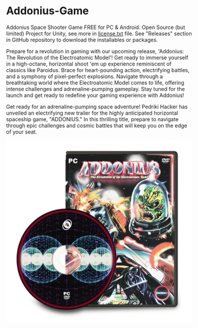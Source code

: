 # Addonius-Game
Addonius Space Shooter Game FREE for PC & Android. Open Source (but limited) Project for Unity, see more in [license.txt](license.txt) file. See "Releases" section in GitHub repository to download the installables or packages.

Prepare for a revolution in gaming with our upcoming release, 'Addonius: The Revolution of the Electroatomic Model'! Get ready to immerse yourself in a high-octane, horizontal shoot 'em up experience reminiscent of classics like Paroidus. Brace for heart-pounding action, electrifying battles, and a symphony of pixel-perfect explosions. Navigate through a breathtaking world where the Electroatomic Model comes to life, offering intense challenges and adrenaline-pumping gameplay. Stay tuned for the launch and get ready to redefine your gaming experience with Addonius! 

Get ready for an adrenaline-pumping space adventure! Pedriki Hacker has unveiled an electrifying new trailer for the highly anticipated horizontal spaceship game, "ADDONIUS." In this thrilling title, prepare to navigate through epic challenges and cosmic battles that will keep you on the edge of your seat.

![Addonius Front Cover](ADDONIUS_Design_Mocks/Addonius_Front-Mockup_01.jpg)
